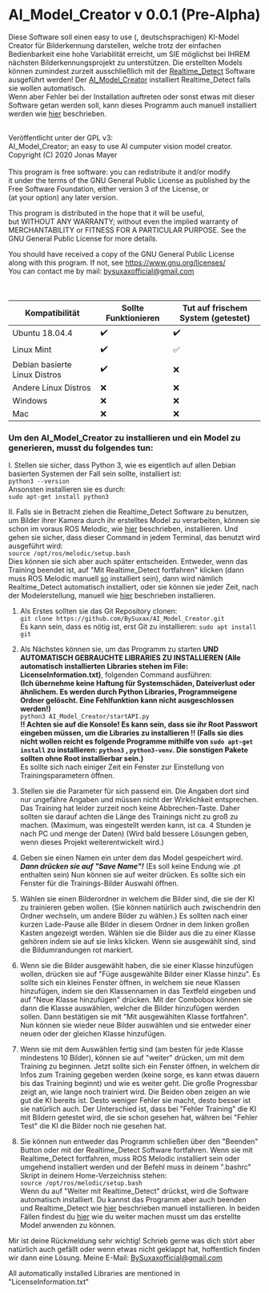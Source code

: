 # AI_Model_Creator v 0.0.1 (Pre-Alpha) 
Diese Software soll einen easy to use (, deutschsprachigen) KI-Model Creator für Bilderkennung darstellen, welche trotz der einfachen Bedienbarkeit eine hohe Variabilität erreicht, um SIE möglichst bei IHREM nächsten Bilderkennungsprojekt zu unterstützen. Die erstellten Models können zumindest zurzeit ausschließlich mit der [Realtime_Detect](https://github.com/BySuxax/Realtime_Detect) Software ausgeführt werden! Der [AI_Model_Creator](https://github.com/BySuxax/AI_Model_Creator) installiert Realtime_Detect falls sie wollen automatisch. <br>
Wenn aber Fehler bei der Installation auftreten oder sonst etwas mit dieser Software getan werden soll, kann dieses Programm auch manuell installiert werden wie [hier](https://github.com/BySuxax/Realtime_Detect) beschrieben. <br><br>

Veröffentlicht unter der GPL v3:<br>
AI_Model_Creator; an easy to use AI cumputer vision model creator.<br>
Copyright (C) 2020  Jonas Mayer<br>
<br>
This program is free software: you can redistribute it and/or modify<br>
it under the terms of the GNU General Public License as published by 
the Free Software Foundation, either version 3 of the License, or<br>
(at your option) any later version.<br>

This program is distributed in the hope that it will be useful,<br>
but WITHOUT ANY WARRANTY; without even the implied warranty of<br>
MERCHANTABILITY or FITNESS FOR A PARTICULAR PURPOSE.  See the<br>
GNU General Public License for more details.<br>

You should have received a copy of the GNU General Public License<br>
along with this program.  If not, see <https://www.gnu.org/licenses/><br>
You can contact me by mail: bysuxaxofficial@gmail.com<br>
<br><br>

**Kompatibilität** | **Sollte Funktionieren** | **Tut auf frischem System (getestet)**
------------ | ------------- | -------------
Ubuntu 18.04.4| :heavy_check_mark: |:heavy_check_mark:	|
Linux Mint| :heavy_check_mark:	| :white_check_mark:	|
Debian basierte Linux Distros| :heavy_check_mark:| :x:|
Andere Linux Distros| :x: | :x: |
Windows| :x: | :x: |
Mac | :x: | :x: | <br>



### Um den AI_Model_Creator zu installieren und ein Model zu generieren, musst du folgendes tun:

I. Stellen sie sicher, dass Python 3, wie es eigentlich auf allen Debian basierten Systemen der Fall sein sollte, installiert ist:<br> `python3 --version`<br> Ansonsten installieren sie es durch: <br>`sudo apt-get install python3`


II. Falls sie in Betracht ziehen die Realtime_Detect Software zu benutzen, um Bilder ihrer Kamera durch ihr erstelltes Model zu verarbeiten, können sie schon im voraus ROS Melodic, wie [hier](http://wiki.ros.org/melodic/Installation/Ubuntu) beschrieben, installieren. Und gehen sie sicher, dass dieser Command in jedem Terminal, das benutzt wird ausgeführt wird:<br> `source /opt/ros/melodic/setup.bash` <br> Dies können sie sich aber auch später entscheiden. Entweder, wenn das Training beendet ist, auf "Mit Realtime_Detect fortfahren" klicken (dann muss ROS Melodic manuell [so](http://wiki.ros.org/melodic/Installation/Ubuntu) installiert sein), dann wird nämlich Realtime_Detect automatisch installiert, oder sie können sie jeder Zeit, nach der Modelerstellung, manuell wie [hier](https://github.com/BySuxax/Realtime_Detect) beschrieben installieren. 


1. Als Erstes sollten sie das Git Repository clonen: <br>
`git clone https://github.com/BySuxax/AI_Model_Creator.git` <br>
Es kann sein, dass es nötig ist, erst Git zu installieren: `sudo apt install git`


1. Als Nächstes können sie, um das Programm zu starten **UND AUTOMATISCH GEBRAUCHTE LIBRARIES ZU INSTALLIEREN (Alle automatisch installierten Libraries stehen im File: LicenseInformation.txt)**, folgenden Command ausführen: <br>**(Ich übernehme keine Haftung für Systemschäden, Dateiverlust oder ähnlichem. Es werden durch Python Libraries, Programmeigene Ordner gelöscht. Eine Fehlfunktion kann nicht ausgeschlossen werden!)** <br> `python3 AI_Model_Creator/startAPI.py` <br> 
**!! Achten sie auf die Konsole! Es kann sein, dass sie ihr Root Passwort eingeben müssen, um die Libraries zu installieren !! (Falls sie dies nicht wollen reicht es folgende Programme mithilfe von `sudo apt-get install` zu installieren: `python3` , `python3-venv`. Die sonstigen Pakete sollten ohne Root installierbar sein.)** <br>Es sollte sich nach einiger Zeit ein Fenster zur Einstellung von Trainingsparametern öffnen.

1. Stellen sie die Parameter für sich passend ein. Die Angaben dort sind nur ungefähre Angaben und müssen nicht der Wirklichkeit entsprechen. Das Training hat leider zurzeit noch keine Abbrechen-Taste. Daher sollten sie darauf achten die Länge des Trainings nicht zu groß zu machen. (Maximum, was eingestellt werden kann, ist ca. 4 Stunden je nach PC und menge der Daten) (Wird bald bessere Lösungen geben, wenn dieses Projekt weiterentwickelt wird.)

1. Geben sie einen Namen ein unter dem das Model gespeichert wird. ***Dann drücken sie auf "Save Name"!*** (Es soll keine Endung wie .pt enthalten sein) Nun können sie auf weiter drücken. Es sollte sich ein Fenster für die Trainings-Bilder Auswahl öffnen. <br> 

1. Wählen sie einen Bilderordner in welchem die Bilder sind, die sie der KI zu trainieren geben wollen. (Sie können natürlich auch zwischendrin den Ordner wechseln, um andere Bilder zu wählen.) Es sollten nach einer kurzen Lade-Pause alle Bilder in diesem Ordner in dem linken großen Kasten angezeigt werden. Wählen sie die Bilder aus die zu einer Klasse gehören indem sie auf sie links klicken. Wenn sie ausgewählt sind, sind die Bildumrandungen rot markiert.


1. Wenn sie die Bilder ausgewählt haben, die sie einer Klasse hinzufügen wollen, drücken sie auf "Füge ausgewählte Bilder einer Klasse hinzu". Es sollte sich ein kleines Fenster öffnen, in welchem sie neue Klassen hinzufügen, indem sie den Klassennamen in das Textfeld eingeben und auf "Neue Klasse hinzufügen" drücken. Mit der Combobox können sie dann die Klasse auswählen, welcher die Bilder hinzufügen werden sollen. Dann bestätigen sie mit "Mit ausgewählten Klasse fortfahren". Nun können sie wieder neue Bilder auswählen und sie entweder einer neuen oder der gleichen Klasse hinzufügen.

1. Wenn sie mit dem Auswählen fertig sind (am besten für jede Klasse mindestens 10 Bilder), können sie auf "weiter" drücken, um mit dem Training zu beginnen. Jetzt sollte sich ein Fenster öffnen, in welchem dir Infos zum Training gegeben werden (keine sorge, es kann etwas dauern bis das Training beginnt) und wie es weiter geht. Die große Progressbar zeigt an, wie lange noch trainiert wird. Die Beiden oben zeigen an wie gut die KI bereits ist. Desto weniger Fehler sie macht, desto besser ist sie natürlich auch. Der Unterschied ist, dass bei "Fehler Training" die KI mit Bildern getestet wird, die sie schon gesehen hat, währen bei "Fehler Test" die KI die Bilder noch nie gesehen hat.

1. Sie können nun entweder das Programm schließen über den "Beenden" Button oder mit der Realtime_Detect Software fortfahren. Wenn sie mit Realtime_Detect fortfahren, muss ROS Melodic installiert sein oder umgehend installiert werden und der Befehl muss in deinem ".bashrc" Skript in deinem Home-Verzeichniss stehen:<br> `source /opt/ros/melodic/setup.bash`<br> Wenn du auf "Weiter mit Realtime_Detect" drückst, wird die Software automatisch installiert. Du kannst das Programm aber auch beenden und Realtime_Detect wie [hier](https://github.com/BySuxax/Realtime_Detect) beschrieben manuell installieren. In beiden Fällen findest du [hier](https://github.com/BySuxax/Realtime_Detect) wie du weiter machen musst um das erstellte Model anwenden zu können.

Mir ist deine Rückmeldung sehr wichtig! Schrieb gerne was dich stört aber natürlich auch gefällt oder wenn etwas nicht geklappt hat, hoffentlich finden wir dann eine Lösung. Meine E-Mail: BySuxaxofficial@gmail.com

All automatically installed Libraries are mentioned in "LicenseInformation.txt"
